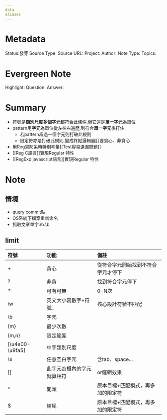 ```yaml
---
data
aliases
---
```

# Metadata
Status:發芽
Source Type:
Source URL:
Project:
Author:
Note Type:
Topics:

# Evergreen Note
Highlight:
Question:
Answer:
# Summary
- 符號是**類別尺度多個字元**都符合此條件,但它還是**單一字元**為單位
- pattern用**字元**為單位從左往右遍歷,到符合**單一字元**後打住
  - 若pattern超過一個字元則打破此規則
  - 限定符亦是打破此規則,變成終點邏輯自訂要貪心、非貪心
- 用Reg寫防呆時特別考量[[Test容易遺漏問題]]
- [[Reg C語言]]實現Regular 特性
- [[RegExp javascript語言]]實現Regular 特性
# Note
## 情境
- query commit點
- OS系統下檔案重新命名
- 抓取文章單字:\b.\b
## limit
|符號|功能|備註|
|:---|:---|:---|
|+|貪心|從符合字元開始找到不符合字元才停下|
|?|非貪|找到符合字元停下|
|* |可有可無|0-N次|
|\w|英文大小寫數字+符號_|核心設計符號不匹配|
|\b|字元||
|{m}|最少次數||
|{m,n}|限定範圍||
|[\u4e00-\u9fa5]|中字類別尺度||
|\s|任意空白字元|含tab、space...|
|[]|此字元為框內的字元就算相符|or邏輯效果|
|^|開頭|原本目標+匹配模式，再多加的限定符|
|$|結尾|原本目標+匹配模式，再多加的限定符|
